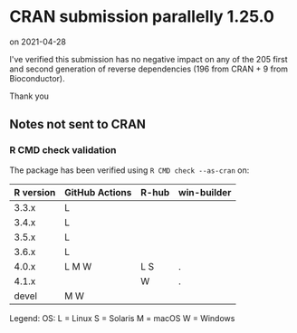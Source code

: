 # CRAN submission parallelly 1.25.0

on 2021-04-28

I've verified this submission has no negative impact on any of the 205 first and second generation of reverse dependencies (196 from CRAN + 9 from Bioconductor).

Thank you


## Notes not sent to CRAN

### R CMD check validation

The package has been verified using `R CMD check --as-cran` on:

| R version | GitHub Actions | R-hub | win-builder |
| --------- | -------------- | ----- | ----------- |
| 3.3.x     | L              |       |             |
| 3.4.x     | L              |       |             |
| 3.5.x     | L              |       |             |
| 3.6.x     | L              |       |             |
| 4.0.x     | L M W          | L   S | .           |
| 4.1.x     |                |   W   | .           |
| devel     |   M W          |       |             |

Legend: OS: L = Linux S = Solaris M = macOS W = Windows
